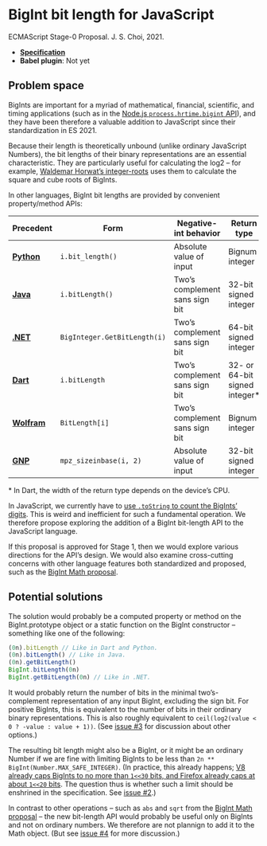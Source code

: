 # BigInt bit length for JavaScript
ECMAScript Stage-0 Proposal. J. S. Choi, 2021.

* **[Specification][]**
* **Babel plugin**: Not yet

[specification]: http://jschoi.org/21/es-bigint-math/

## Problem space
BigInts are important for a myriad of
mathematical, financial, scientific, and timing applications
(such as in the [Node.js `process.hrtime.bigint` API][hrtime]),
and they have been therefore a valuable addition to JavaScript
since their standardization in ES 2021.

[hrtime]: https://nodejs.org/api/process.html#process_process_hrtime_bigint

Because their length is theoretically unbound (unlike ordinary JavaScript
Numbers), the bit lengths of their binary representations are an essential
characteristic. They are particularly useful for calculating the log2 – for
example, [Waldemar Horwat’s integer-roots][] uses them to calculate the square
and cube roots of BigInts.

In other languages, BigInt bit lengths are provided by convenient
property/method APIs:

| Precedent       | Form                         | Negative-int behavior          | Return type                   |
| --------------- | ---------------------------- | ------------------------------ | ----------------------------- |
| **[Python][]**  | `i.bit_length()`             | Absolute value of input        | Bignum integer                |
| **[Java][]**    | `i.bitLength()`              | Two’s complement sans sign bit | 32-bit signed integer         |
| **[.NET][]**    | `BigInteger.GetBitLength(i)` | Two’s complement sans sign bit | 64-bit signed integer         |
| **[Dart][]**    | `i.bitLength`                | Two’s complement sans sign bit | 32- or 64-bit signed integer* |
| **[Wolfram][]** | `BitLength[i]`               | Two’s complement sans sign bit | Bignum integer                |
| **[GNP][]**     | `mpz_sizeinbase(i, 2)`       | Absolute value of input        | 32-bit signed integer         |

\* In Dart, the width of the return type depends on the device’s CPU.

[Python]: https://docs.python.org/3/library/stdtypes.html#int.bit_length
[Java]: https://docs.oracle.com/en/java/javase/18/docs/api/java.base/java/math/BigInteger.html#bitLength()
[.NET]: https://docs.microsoft.com/en-us/dotnet/api/system.numerics.biginteger.getbitlength?view=net-6.0#system-numerics-biginteger-getbitlength
[Dart]: https://api.dart.dev/stable/2.17.6/dart-core/BigInt/bitLength.html
[Wolfram]: https://reference.wolfram.com/language/ref/BitLength.html
[GNP]: https://gmplib.org/manual/Miscellaneous-Integer-Functions

In JavaScript, we currently have to [use `.toString` to count the BigInts’
digits][toString]. This is weird and inefficient for such a fundamental
operation. We therefore propose exploring the addition of a BigInt bit-length
API to the JavaScript language.

[toString]: https://stackoverflow.com/questions/54758130/how-to-obtain-the-amount-of-bits-of-a-bigint

If this proposal is approved for Stage 1, then we would explore various
directions for the API’s design. We would also examine cross-cutting concerns
with other language features both standardized and proposed, such as the
[BigInt Math proposal][].

## Potential solutions
The solution would probably be a computed property or method on the
BigInt.prototype object or a static function on the BigInt constructor –
something like one of the following:

```js
(0n).bitLength // Like in Dart and Python.
(0n).bitLength() // Like in Java.
(0n).getBitLength()
BigInt.bitLength(0n)
BigInt.getBitLength(0n) // Like in .NET.
```

It would probably return the number of bits in the minimal two’s-complement
representation of any input BigInt, excluding the sign bit. For positive
BigInts, this is equivalent to the number of bits in their ordinary binary
representations. This is also roughly equivalent to `ceil(log2(value < 0 ?
-value : value + 1))`. (See [issue #3][] for discussion about other options.)

The resulting bit length might also be a BigInt, or it might be an ordinary
Number if we are fine with limiting BigInts to be less than `2n **
BigInt(Number.MAX_SAFE_INTEGER)`. (In practice, this already happens; [V8
already caps BigInts to no more than `1<<30` bits, and Firefox already caps at
about `1<<20` bits][already capped]. The question thus is whether such a limit
should be enshrined in the specification. See [issue #2][].)

[Waldemar Horwat’s integer-roots]: https://github.com/waldemarhorwat/integer-roots

In contrast to other operations – such as `abs` and `sqrt` from the [BigInt
Math proposal][] – the new bit-length API would probably be useful only on
BigInts and not on ordinary numbers. We therefore are not plannign to add it
to the Math object. (But see [issue #4][] for more discussion.)

[BigInt Math proposal]: https://github.com/tc39/proposal-bigint-math
[already capped]: https://github.com/tc39/proposal-bigint-math/issues/21#issuecomment-1180917488
[issue #2]: https://github.com/js-choi/proposal-bigint-bit-length/issues/2
[issue #3]: https://github.com/js-choi/proposal-bigint-bit-length/issues/3
[issue #4]: https://github.com/js-choi/proposal-bigint-bit-length/issues/4
